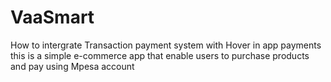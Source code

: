 # VaaSmart
How to intergrate Transaction payment system with Hover in app payments
this is a simple e-commerce app that enable users to purchase products and pay using Mpesa
account


